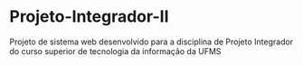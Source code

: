 # Projeto-Integrador-II
Projeto de sistema web desenvolvido para a disciplina de Projeto Integrador do curso superior de tecnologia da informação da UFMS
